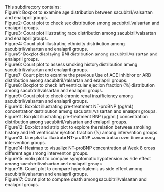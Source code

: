 This subdirectory contains:\
Figure1: Boxplot to examine age distribution between sacubitril/valsartan and enalapril groups. \
Figure2: Count plot to check sex distribution among sacubitril/valsartan and enalapril groups. \
Figure3: Count plot illustrating race distribution among sacubitril/valsartan and enalapril groups. \
Figure4: Count plot illustrating ethnicity distribution among sacubitril/valsartan and enalapril groups. \
Figure5: Boxplot displaying BMI distribution among sacubitril/valsartan and enalapril groups. \
Figure6: Count plot to assess smoking history distribution among sacubitril/valsartan and enalapril groups. \
Figure7: Count plot to examine the previous Use of ACE inhibitor or ARB distribution among sacubitril/valsartan and enalapril groups. \
Figure8: Boxplot to check left ventricular ejection fraction (%) distribution among sacubitril/valsartan and enalapril groups. \
Figure9: Count plot to check chronic renal insufficiency among sacubitril/valsartan and enalapril groups. \
Figure10: Boxplot illustrating pre-treatment NT-proBNP (pg/mL) concentration distribution among sacubitril/valsartan and enalapril groups. \
Figure11: Boxplot illustrating pre-treatment BNP (pg/mL) concentration distribution among sacubitril/valsartan and enalapril groups. \
Figure12: Boxplot and strip plot to explore the relation between smoking history and left ventricular ejection fraction (%) among intervention groups. \
Figure13: Line plot to illustrate NT-proBNP concentration over time among intervention groups. \
Figure14: Heatmap to visualize NT-proBNP concentration at Week 8 cross different age among intervention groups. \
Figure15: violin plot to compare symptomatic hypotension as side effect among sacubitril/valsartan and enalapril groups. \
Figure16: Count plot to compare hyperkalemia as side effect among sacubitril/valsartan and enalapril groups. \
Figure17: Count plot to compare death among sacubitril/valsartan and enalapril groups. 
